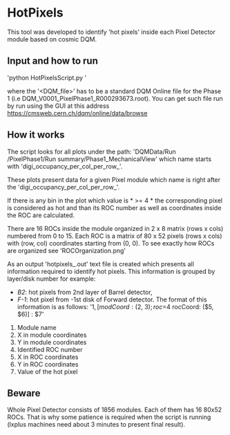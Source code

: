 HotPixels
=========

This tool was developed to identify 'hot pixels' inside each Pixel Detector module based on cosmic DQM. 

Input and how to run
--------------------

'python HotPixelsScript.py <DQM File>'

where the '<DQM_file>' has to be a standard DQM Online file for the Phase 1 (i.e DQM_V0001_PixelPhase1_R000293673.root). You can get such file run by run using the GUI at this address https://cmsweb.cern.ch/dqm/online/data/browse

How it works
------------

The script looks for all plots under the path: 'DQMData/Run <runNum deducted from input file name>/PixelPhase1/Run summary/Phase1_MechanicalView' which name starts with 'digi_occupancy_per_col_per_row_'.

These plots present data for a given Pixel module which name is right after the 'digi_occupancy_per_col_per_row_'.

If there is any bin in the plot which value is * >= 4 * the corresponding pixel is considered as hot and than its ROC number as well as coordinates inside the ROC are calculated.

There are 16 ROCs inside the module organized in 2 x 8 matrix (rows x cols) numbered from 0 to 15. Each ROC is a matrix of 80 x 52 pixels (rows x cols) with (row, col) coordinates starting from (0, 0). To see exactly how ROCs are organized see 'ROCOrganization.png'

As an output 'hotpixels_<runNum>.out' text file is created which presents all information required to identify hot pixels. This information is grouped by layer/disk number for example:
  - *B2*: hot pixels from 2nd layer of Barrel detector,
  - *F-1*: hot pixel from -1st disk of Forward detector.
The format of this information is as follows:
'$1, [modCoord: ($2, $3); roc=$4 rocCoord: ($5, $6)] : $7'
  1. Module name
  2. X in module coordinates
  3. Y in module coordinates
  4. Identified ROC number
  5. X in ROC coordinates
  6. Y in ROC coordinates
  7. Value of the hot pixel
  
Beware
------
Whole Pixel Detector consists of 1856 modules. Each of them has 16 80x52 ROCs. That is why some patience is required when the script is running (lxplus machines need about 3 minutes to present final result).